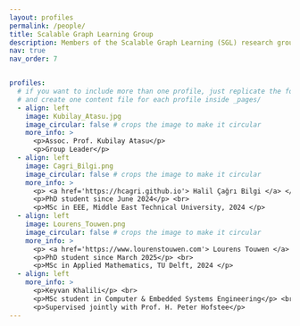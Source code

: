 ```yaml
---
layout: profiles
permalink: /people/
title: Scalable Graph Learning Group
description: Members of the Scalable Graph Learning (SGL) research group.
nav: true
nav_order: 7


profiles:
  # if you want to include more than one profile, just replicate the following block
  # and create one content file for each profile inside _pages/
  - align: left
    image: Kubilay_Atasu.jpg
    image_circular: false # crops the image to make it circular
    more_info: >
      <p>Assoc. Prof. Kubilay Atasu</p>
      <p>Group Leader</p>
  - align: left
    image: Cagri_Bilgi.png
    image_circular: false # crops the image to make it circular
    more_info: >
      <p> <a href='https://hcagri.github.io'> Halil Çağrı Bilgi </a> </p> <br>
      <p>PhD student since June 2024</p> <br>
      <p>MSc in EEE, Middle East Technical University, 2024 </p>
  - align: left
    image: Lourens_Touwen.png
    image_circular: false # crops the image to make it circular
    more_info: >
      <p> <a href='https://www.lourenstouwen.com'> Lourens Touwen </a> </p> <br>
      <p>PhD student since March 2025</p> <br>
      <p>MSc in Applied Mathematics, TU Delft, 2024 </p>
  - align: left
    more_info: >
      <p>Keyvan Khalili</p> <br>
      <p>MSc student in Computer & Embedded Systems Engineering</p> <br>
      <p>Supervised jointly with Prof. H. Peter Hofstee</p>
---
```

